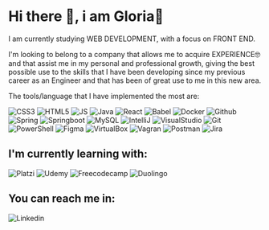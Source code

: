 # Hi there 👋, i am **Gloria**🚀

I am currently studying WEB DEVELOPMENT, with a focus on FRONT END.

I'm looking to belong to a company that allows me to acquire EXPERIENCE🤓 and that assist me in my personal and professional growth, giving the best possible use to the skills that I have been developing since my previous career as an Engineer and that has been of great use to me in this new area.

The tools/language that I have implemented the most are:

![CSS3](https://img.shields.io/badge/CSS3-1572B6?style=for-the-badge&logo=css3&logoColor=white) 
![HTML5](https://img.shields.io/badge/HTML5-E34F26?style=for-the-badge&logo=html5&logoColor=white) ![JS](https://img.shields.io/badge/JavaScript-323330?style=for-the-badge&logo=javascript&logoColor=F7DF1E) ![Java](https://img.shields.io/badge/Java-ED8B00?style=for-the-badge&logo=java&logoColor=white)
![React](https://img.shields.io/badge/React-20232A?style=for-the-badge&logo=react&logoColor=61DAFB) ![Babel](https://img.shields.io/badge/Babel-F9DC3E?style=for-the-badge&logo=babel&logoColor=white) ![Docker](https://img.shields.io/badge/Docker-2CA5E0?style=for-the-badge&logo=docker&logoColor=white) ![Github](https://img.shields.io/badge/GitHub%20Pages-222222?style=for-the-badge&logo=GitHub%20Pages&logoColor=white) ![Spring](https://img.shields.io/badge/Spring-6DB33F?style=for-the-badge&logo=spring&logoColor=white) ![Springboot](https://img.shields.io/badge/Spring_Boot-F2F4F9?style=for-the-badge&logo=spring-boot)
![MySQL](https://img.shields.io/badge/MySQL-005C84?style=for-the-badge&logo=mysql&logoColor=white)
![IntelliJ](https://img.shields.io/badge/IntelliJ_IDEA-000000.svg?style=for-the-badge&logo=intellij-idea&logoColor=white) ![VisualStudio](https://img.shields.io/badge/VSCode-0078D4?style=for-the-badge&logo=visual%20studio%20code&logoColor=white)
![Git](https://img.shields.io/badge/GIT-E44C30?style=for-the-badge&logo=git&logoColor=white) ![PowerShell](https://img.shields.io/badge/powershell-5391FE?style=for-the-badge&logo=powershell&logoColor=white) ![Figma](https://img.shields.io/badge/Figma-F24E1E?style=for-the-badge&logo=figma&logoColor=white) ![VirtualBox](https://img.shields.io/badge/VirtualBox-21416b?style=for-the-badge&logo=VirtualBox&logoColor=white) ![Vagran](https://img.shields.io/badge/Vagrant-1868F2?style=for-the-badge&logo=Vagrant&logoColor=white) ![Postman](https://img.shields.io/badge/Postman-FF6C37?style=for-the-badge&logo=Postman&logoColor=white) ![Jira](https://img.shields.io/badge/Jira-0052CC?style=for-the-badge&logo=Jira&logoColor=white)

## I'm currently learning with:
![Platzi](https://img.shields.io/badge/Platzi-98CA3F?style=for-the-badge&logo=platzi&logoColor=white) ![Udemy](https://img.shields.io/badge/Udemy-EC5252?style=for-the-badge&logo=Udemy&logoColor=white) ![Freecodecamp](https://img.shields.io/badge/freecodecamp-27273D?style=for-the-badge&logo=freecodecamp&logoColor=white) ![Duolingo](https://img.shields.io/badge/Duolingo-58CC02?style=for-the-badge&logo=Duolingo&logoColor=white)

## You can reach me in:

![![Linkedin](https://www.linkedin.com/in/glunar/)](https://img.shields.io/badge/LinkedIn-0077B5?style=for-the-badge&logo=linkedin&logoColor=white)

